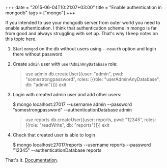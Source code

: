 +++
date = "2015-06-04T10:21:07+03:00"
title = "Enable authentication in mongodb"
tags = ["mongo"]
+++

If you intended to use your mongodb server from outer world you need to enable
authentication. I think that authentication scheme in mongo is far from good and
always struggling with set up. That's why I keep notes on this topic here.

1. Start `mongod` on the db without users using `--noauth` option and login
   there without password

2. Create `admin` user with `userAdminAnyDatabase` role:

    > use admin
    > db.createUser({user: "admin", pwd: "somestrongpassword", roles: [{role: "userAdminAnyDatabase", db: "admin"}]})
    > exit

3. Login with created admin user and add other users:

    $ mongo localhost:27017 --username admin --password "somestrongpassword" --authenticationDatabase admin
    > use reports
    > db.createUser({user: reports, pwd: "12345", roles: [{role: "readWrite", db: "reports"}]})
    > exit

4. Check that created user is able to login

    $ mongo localhost:27017/reports --username reports --password "12345" --authenticationDatabase reports
    > 

That's it. [Documentation].

[Documentation]: http://docs.mongodb.org/v2.6/core/security-introduction/
